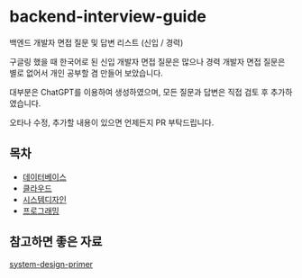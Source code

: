 # backend-interview-guide

백엔드 개발자 면접 질문 및 답변 리스트 (신입 / 경력)

구글링 했을 때 한국어로 된 신입 개발자 면접 질문은 많으나 경력 개발자 면접 질문은 별로 없어서 개인 공부할 겸 만들어 보았습니다.

대부분은 ChatGPT를 이용하여 생성하였으며, 모든 질문과 답변은 직접 검토 후 추가하였습니다.

오타나 수정, 추가할 내용이 있으면 언제든지 PR 부탁드립니다.

## 목차

- [데이터베이스](/database/README.md)
- [클라우드](/cloud/README.md)
- [시스템디자인](/system-design/README.md)
- [프로그래밍](/programming/README.md)

## 참고하면 좋은 자료

[system-design-primer](https://github.com/donnemartin/system-design-primer)
